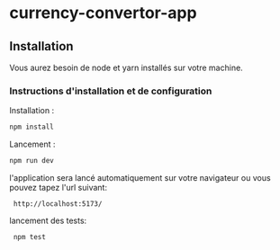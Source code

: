 # currency-convertor-app


## Installation

Vous aurez besoin de node et yarn installés sur votre machine.


### Instructions d'installation et de configuration

Installation :

```sh
npm install
```

Lancement :

```sh
npm run dev
```
l'application sera lancé automatiquement sur votre navigateur ou vous pouvez tapez l'url suivant:
```
 http://localhost:5173/
```

lancement des tests:

```
 npm test
```
